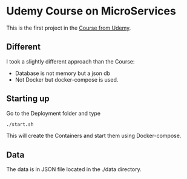 # Udemy Course on MicroServices

This is the first project in the [Course from Udemy](https://www.udemy.com/course/microservices-with-node-js-and-react/).

## Different
I took a slightly different approach than the Course: 

- Database is not memory but a json db
- Not Docker but docker-compose is used. 

## Starting up
Go to the Deployment folder and type
```bash
./start.sh
```

This will create the Containers and start them using Docker-compose.

## Data
The data is in JSON file located in the ./data directory.
